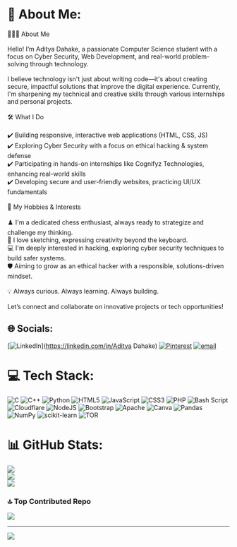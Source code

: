 # 💫 About Me:
👨🏻‍💻 About Me<br><br>Hello! I’m Aditya Dahake, a passionate Computer Science student with a focus on Cyber Security, Web Development, and real-world problem-solving through technology.<br><br>I believe technology isn't just about writing code—it's about creating secure, impactful solutions that improve the digital experience. Currently, I'm sharpening my technical and creative skills through various internships and personal projects.<br><br>🛠️ What I Do<br><br>✔️ Building responsive, interactive web applications (HTML, CSS, JS)<br>✔️ Exploring Cyber Security with a focus on ethical hacking & system defense<br>✔️ Participating in hands-on internships like Cognifyz Technologies, enhancing real-world skills<br>✔️ Developing secure and user-friendly websites, practicing UI/UX fundamentals<br><br>🎯 My Hobbies & Interests<br><br>♟️ I'm a dedicated chess enthusiast, always ready to strategize and challenge my thinking.<br>🎨 I love sketching, expressing creativity beyond the keyboard.<br>💻 I'm deeply interested in hacking, exploring cyber security techniques to build safer systems.<br>🛡️ Aiming to grow as an ethical hacker with a responsible, solutions-driven mindset.<br><br>💡 Always curious. Always learning. Always building.<br><br>Let’s connect and collaborate on innovative projects or tech opportunities!


## 🌐 Socials:
[![LinkedIn](https://img.shields.io/badge/LinkedIn-%230077B5.svg?logo=linkedin&logoColor=white)](https://linkedin.com/in/Aditya Dahake) [![Pinterest](https://img.shields.io/badge/Pinterest-%23E60023.svg?logo=Pinterest&logoColor=white)](https://pinterest.com/dahakeaditya263) [![email](https://img.shields.io/badge/Email-D14836?logo=gmail&logoColor=white)](mailto:dahakeaditya263@gmail.com) 

# 💻 Tech Stack:
![C](https://img.shields.io/badge/c-%2300599C.svg?style=for-the-badge&logo=c&logoColor=white) ![C++](https://img.shields.io/badge/c++-%2300599C.svg?style=for-the-badge&logo=c%2B%2B&logoColor=white) ![Python](https://img.shields.io/badge/python-3670A0?style=for-the-badge&logo=python&logoColor=ffdd54) ![HTML5](https://img.shields.io/badge/html5-%23E34F26.svg?style=for-the-badge&logo=html5&logoColor=white) ![JavaScript](https://img.shields.io/badge/javascript-%23323330.svg?style=for-the-badge&logo=javascript&logoColor=%23F7DF1E) ![CSS3](https://img.shields.io/badge/css3-%231572B6.svg?style=for-the-badge&logo=css3&logoColor=white) ![PHP](https://img.shields.io/badge/php-%23777BB4.svg?style=for-the-badge&logo=php&logoColor=white) ![Bash Script](https://img.shields.io/badge/bash_script-%23121011.svg?style=for-the-badge&logo=gnu-bash&logoColor=white) ![Cloudflare](https://img.shields.io/badge/Cloudflare-F38020?style=for-the-badge&logo=Cloudflare&logoColor=white) ![NodeJS](https://img.shields.io/badge/node.js-6DA55F?style=for-the-badge&logo=node.js&logoColor=white) ![Bootstrap](https://img.shields.io/badge/bootstrap-%238511FA.svg?style=for-the-badge&logo=bootstrap&logoColor=white) ![Apache](https://img.shields.io/badge/apache-%23D42029.svg?style=for-the-badge&logo=apache&logoColor=white) ![Canva](https://img.shields.io/badge/Canva-%2300C4CC.svg?style=for-the-badge&logo=Canva&logoColor=white) ![Pandas](https://img.shields.io/badge/pandas-%23150458.svg?style=for-the-badge&logo=pandas&logoColor=white) ![NumPy](https://img.shields.io/badge/numpy-%23013243.svg?style=for-the-badge&logo=numpy&logoColor=white) ![scikit-learn](https://img.shields.io/badge/scikit--learn-%23F7931E.svg?style=for-the-badge&logo=scikit-learn&logoColor=white) ![TOR](https://img.shields.io/badge/tor-%237E4798.svg?style=for-the-badge&logo=tor-project&logoColor=white)
# 📊 GitHub Stats:
![](https://github-readme-stats.vercel.app/api?username=Adityadahake33&theme=dark&hide_border=false&include_all_commits=false&count_private=false)<br/>
![](https://nirzak-streak-stats.vercel.app/?user=Adityadahake33&theme=dark&hide_border=false)<br/>
![](https://github-readme-stats.vercel.app/api/top-langs/?username=Adityadahake33&theme=dark&hide_border=false&include_all_commits=false&count_private=false&layout=compact)

### 🔝 Top Contributed Repo
![](https://github-contributor-stats.vercel.app/api?username=Adityadahake33&limit=5&theme=dark&combine_all_yearly_contributions=true)

---
[![](https://visitcount.itsvg.in/api?id=Adityadahake33&icon=4&color=0)](https://visitcount.itsvg.in)

<!-- Proudly created with GPRM ( https://gprm.itsvg.in ) -->